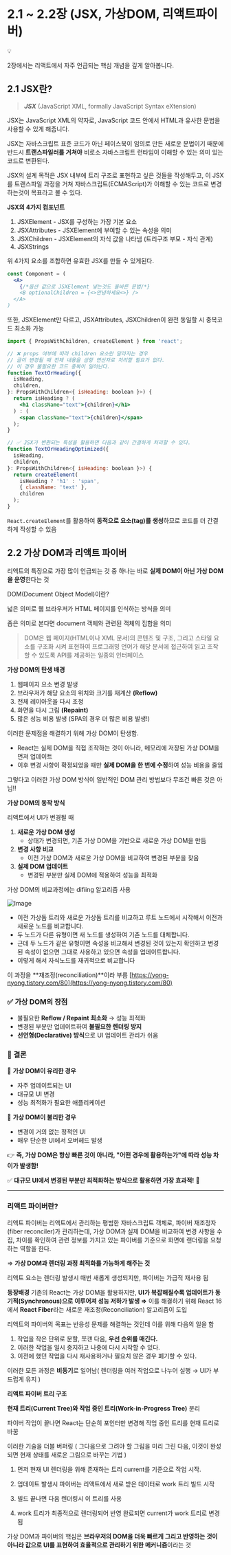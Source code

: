 # 2.1 ~ 2.2장 (JSX, 가상DOM, 리액트파이버)

<aside>
💡

2장에서는 리액트에서 자주 언급되는 핵심 개념을 깊게 알아봅니다.

</aside>

## 2.1 JSX란?

> **_JSX_** (JavaScript XML, formally JavaScript Syntax eXtension)

JSX는 JavaScript XML의 약자로, JavaScript 코드 안에서 HTML과 유사한 문법을 사용할 수 있게 해줍니다.

JSX는 자바스크립트 표준 코드가 아닌 페이스북이 임의로 만든 새로운 문법이기 때문에 반드시 **트랜스파일러를 거쳐야** 비로소 자바스크립트 런타임이 이해할 수 있는 의미 있는 코드로 변환된다.

JSX의 설계 목적은 JSX 내부에 트리 구조로 표현하고 싶은 것들을 작성해두고, 이 JSX를 트랜스파일 과정을 거쳐 자바스크립트(ECMAScript)가 이해할 수 있는 코드로 변경하는것이 목표라고 볼 수 있다.

**JSX의 4가지 컴포넌트**

1. JSXElement - JSX를 구성하는 가장 기본 요소
2. JSXAttributes - JSXElement에 부여할 수 있는 속성을 의미
3. JSXChildren - JSXElement의 자식 값을 나타냄 (트리구조 부모 - 자식 관계)
4. JSXStrings

위 4가지 요소를 조합하면 유효한 JSX를 만들 수 있게된다.

```jsx
const Component = (
  <A>
    {/*옵션 값으로 JSXElement 넣는것도 올바른 문법/*}
    <B optionalChildren = {<>안녕하세요<>} />
  </A>
)
```

또한, JSXElement만 다르고, JSXAttributes, JSXChildren이 완전 동일할 시 중복코드 최소화 가능

```jsx
import { PropsWithChildren, createElement } from 'react';

// ❌ props 여부에 따라 children 요소만 달라지는 경우
// 글이 변경될 때 전체 내용을 삼항 연산자로 처리할 필요가 없다.
// 이 경우 불필요한 코드 중복이 일어난다.
function TextOrHeading({
  isHeading,
  children,
}: PropsWithChildren<{ isHeading: boolean }>) {
  return isHeading ? (
    <h1 className="text">{children}</h1>
  ) : (
    <span className="text">{children}</span>
  );
}

// ✅ JSX가 변환되는 특성을 활용하면 다음과 같이 간결하게 처리할 수 있다.
function TextOrHeadingOptimized({
  isHeading,
  children,
}: PropsWithChildren<{ isHeading: boolean }>) {
  return createElement(
    isHeading ? 'h1' : 'span',
    { className: 'text' },
    children
  );
}

```

`React.createElement`를 활용하여 **동적으로 요소(tag)를 생성**하므로 코드를 더 간결하게 작성할 수 있음

## 2.2 가상 DOM과 리액트 파이버

리액트의 특징으로 가장 많이 언급되는 것 중 하나는 바로 **실제 DOM이 아닌 가상 DOM을 운영**한다는 것

DOM(Document Object Model)이란?

넓은 의미로 웹 브라우저가 HTML 페이지를 인식하는 방식을 의미

좁은 의미로 본다면 document 객체와 관련된 객체의 집합을 의미

> DOM은 웹 페이지(HTML이나 XML 문서)의 콘텐츠 및 구조, 그리고 스타일 요소를 구조화 시켜 표현하여 프로그래밍 언어가 해당 문서에 접근하여 읽고 조작할 수 있도록 API를 제공하는 일종의 인터페이스

**가상 DOM의 탄생 배경**

1. 웹페이지 요소 변경 발생
2. 브라우저가 해당 요소의 위치와 크기를 재계산 **(Reflow)**
3. 전체 레이아웃을 다시 조정
4. 화면을 다시 그림 **(Repaint)**
5. 많은 성능 비용 발생 (SPA의 경우 더 많은 비용 발생!)

이러한 문제점을 해결하기 위해 가상 DOM이 탄생함.

- React는 실제 DOM을 직접 조작하는 것이 아니라, 메모리에 저장된 가상 DOM을 먼저 업데이트
- 이후 변경 사항이 확정되었을 때만 **실제 DOM을 한 번에 수정**하여 성능 비용을 줄임

그렇다고 이러한 가상 DOM 방식이 일반적인 DOM 관리 방법보다 무조건 빠른 것은 아님!!

**가상 DOM의 동작 방식**

리액트에서 UI가 변경될 때

1. **새로운 가상 DOM 생성**
   - 상태가 변경되면, 기존 가상 DOM을 기반으로 새로운 가상 DOM을 만듬
2. **변경 사항 비교**
   - 이전 가상 DOM과 새로운 가상 DOM을 비교하여 변경된 부분을 찾음
3. **실제 DOM 업데이트**
   - 변경된 부분만 실제 DOM에 적용하여 성능을 최적화

가상 DOM의 비교과정에는 difiing 알고리즘 사용

![Image](https://github.com/user-attachments/assets/8d92a75d-542f-4bec-b559-dc9f26bec74d)

- 이전 가상돔 트리와 새로운 가상돔 트리를 비교하고 루트 노드에서 시작해서 이전과 새로운 노드를 비교합니다.
- 두 노드가 다른 유형이면 새 노드를 생성하여 기존 노드를 대체합니다.
- 근데 두 노드가 같은 유형이면 속성을 비교해서 변경된 것이 있는지 확인하고 변경된 속성이 없으면 그대로 사용하고 있으면 속성을 업데이트합니다.
- 이렇게 해서 자식노드를 재귀적으로 비교합니다

이 과정을 **재조정(reconciliation)**이라 부름 [https://yong-nyong.tistory.com/80](https://yong-nyong.tistory.com/80)

### ✅ **가상 DOM의 장점**

- 불필요한 **Reflow / Repaint 최소화** → 성능 최적화
- 변경된 부분만 업데이트하여 **불필요한 렌더링 방지**
- **선언형(Declarative) 방식**으로 UI 업데이트 관리가 쉬움

### 🎯 **결론**

🔹 **가상 DOM이 유리한 경우**

- 자주 업데이트되는 UI
- 대규모 UI 변경
- 성능 최적화가 필요한 애플리케이션

🔹 **가상 DOM이 불리한 경우**

- 변경이 거의 없는 정적인 UI
- 매우 단순한 UI에서 오버헤드 발생

👉 **즉, 가상 DOM은 항상 빠른 것이 아니라, "어떤 경우에 활용하는가"에 따라 성능 차이가 발생함!**

✅ **대규모 UI에서 변경된 부분만 최적화하는 방식으로 활용하면 가장 효과적!** 🚀

---

### 리액트 파이버란?

리액트 파이버는 리액트에서 관리하는 평범한 자바스크립트 객체로, 파이버 재조정자(fiber reconciler)가 관리하는데, 가상 DOM과 실제 DOM을 비교하여 변경 사항을 수집, 차이를 확인하여 관련 정보를 가지고 있는 파이버를 기준으로 화면에 랜더링을 요청하는 역할을 한다.

⇒ **가상 DOM과 렌더링 과정 최적화를 가능하게 해주는 것**

리액트 요소는 렌더링 발생시 매번 새롭게 생성되지만, 파이버는 가급적 재사용 됨

**등장배경**
기존의 React는 가상 DOM을 활용하지만, **UI가 복잡해질수록 업데이트가 동기적(Synchronous)으로 이루어져 성능 저하가 발생 ⇒**
이를 해결하기 위해 React 16에서 **React Fiber**라는 새로운 재조정(Reconciliation) 알고리즘이 도입

리액트의 파이버의 목표는 반응성 문제를 해결하는 것인데 이를 위해 다음의 일을 함

1. 작업을 작은 단위로 분할, 쪼갠 다음, **우선 순위를 매긴다.**
2. 이러한 작업을 일시 중지하고 나중에 다시 시작할 수 있다.
3. 이전에 했던 작업을 다시 재사용하거나 필요치 않은 경우 폐기할 수 있다.

이러한 모든 과정은 **비동기**로 일어남( 렌더링을 여러 작업으로 나누어 실행 → UI가 부드럽게 유지 )

**리액트 파이버 트리 구조**

**현재 트리(Current Tree)와 작업 중인 트리(Work-in-Progress Tree)** 분리

파이버 작업이 끝나면 React는 단순히 포인터만 변경해 작업 중인 트리를 현재 트리로 바꿈

이러한 기술을 더블 버퍼링 ( 그다음으로 그려야 할 그림을 미리 그린 다음, 이것이 완성되면 현재 상태를 새로운 그림으로 바꾸는 기법 )

1. 먼저 현재 UI 렌더링을 위해 존재하는 트리 current를 기준으로 작업 시작.

1. 업데이트 발생시 파이버는 리액트에서 새로 받은 데이터로 work 트리 빌드 시작
1. 빌드 끝나면 다음 렌더링시 이 트리를 사용
1. work 트리가 최종적으로 렌더링되어 반영 완료되면 current가 work 트리로 변경됨

가상 DOM과 파이버의 핵심은 **브라우저의 DOM을 더욱 빠르게 그리고 반영하는 것이 아니라 값으로 UI를 표현하여 효율적으로 관리하기 위한 메커니즘**이라는 것
